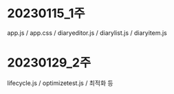 # 20230115_1주

app.js / app.css / diaryeditor.js / diarylist.js / diaryitem.js

# 20230129_2주

lifecycle.js / optimizetest.js / 최적화 등
